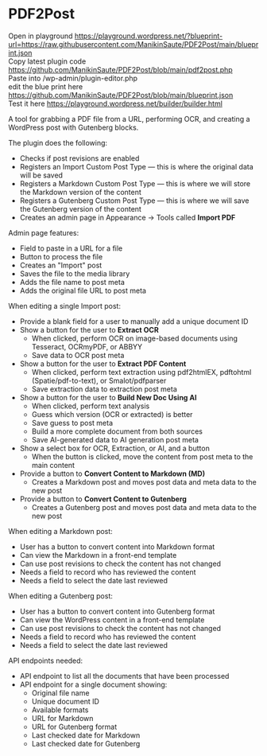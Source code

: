 # PDF2Post

Open in playground https://playground.wordpress.net/?blueprint-url=https://raw.githubusercontent.com/ManikinSaute/PDF2Post/main/blueprint.json    
Copy latest plugin code https://github.com/ManikinSaute/PDF2Post/blob/main/pdf2post.php    
Paste into /wp-admin/plugin-editor.php   
edit the blue print here https://github.com/ManikinSaute/PDF2Post/blob/main/blueprint.json    
Test it here https://playground.wordpress.net/builder/builder.html   

A tool for grabbing a PDF file from a URL, performing OCR, and creating a WordPress post with Gutenberg blocks.

The plugin does the following:

- Checks if post revisions are enabled  
- Registers an Import Custom Post Type — this is where the original data will be saved  
- Registers a Markdown Custom Post Type — this is where we will store the Markdown version of the content  
- Registers a Gutenberg Custom Post Type — this is where we will save the Gutenberg version of the content  
- Creates an admin page in Appearance → Tools called **Import PDF**

Admin page features:

- Field to paste in a URL for a file  
- Button to process the file  
- Creates an "Import" post  
- Saves the file to the media library  
- Adds the file name to post meta  
- Adds the original file URL to post meta

When editing a single Import post:

- Provide a blank field for a user to manually add a unique document ID  
- Show a button for the user to **Extract OCR**  
    - When clicked, perform OCR on image-based documents using Tesseract, OCRmyPDF, or ABBYY  
    - Save data to OCR post meta  
- Show a button for the user to **Extract PDF Content**  
    - When clicked, perform text extraction using pdf2htmlEX, pdftohtml (Spatie/pdf-to-text), or Smalot/pdfparser  
    - Save extraction data to extraction post meta  
- Show a button for the user to **Build New Doc Using AI**  
    - When clicked, perform text analysis  
    - Guess which version (OCR or extracted) is better  
    - Save guess to post meta  
    - Build a more complete document from both sources  
    - Save AI-generated data to AI generation post meta  
- Show a select box for OCR, Extraction, or AI, and a button  
    - When the button is clicked, move the content from post meta to the main content  
- Provide a button to **Convert Content to Markdown (MD)**  
    - Creates a Markdown post and moves post data and meta data to the new post  
- Provide a button to **Convert Content to Gutenberg**  
    - Creates a Gutenberg post and moves post data and meta data to the new post

When editing a Markdown post:

- User has a button to convert content into Markdown format  
- Can view the Markdown in a front-end template  
- Can use post revisions to check the content has not changed  
- Needs a field to record who has reviewed the content  
- Needs a field to select the date last reviewed

When editing a Gutenberg post:

- User has a button to convert content into Gutenberg format  
- Can view the WordPress content in a front-end template  
- Can use post revisions to check the content has not changed  
- Needs a field to record who has reviewed the content  
- Needs a field to select the date last reviewed

API endpoints needed:

- API endpoint to list all the documents that have been processed  
- API endpoint for a single document showing:  
    - Original file name  
    - Unique document ID  
    - Available formats  
    - URL for Markdown  
    - URL for Gutenberg format  
    - Last checked date for Markdown  
    - Last checked date for Gutenberg
